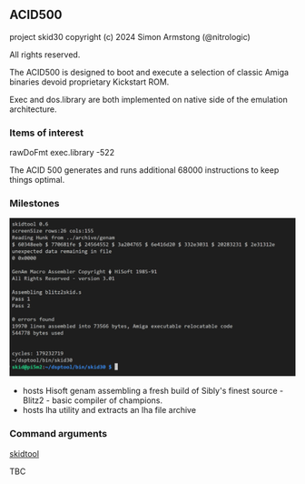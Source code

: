 ## ACID500

project skid30
copyright (c) 2024 Simon Armstong (@nitrologic)

All rights reserved.

The ACID500 is designed to boot and execute a selection of classic Amiga binaries devoid proprietary Kickstart ROM. 

Exec and dos.library are both implemented on native side of the emulation architecture.

### Items of interest

rawDoFmt exec.library -522

The ACID 500 generates and runs additional 68000 instructions to keep things optimal.

### Milestones

![ACID500 hosting genam assembler](media/genam3blitz2.png)

* hosts Hisoft genam assembling a fresh build of Sibly's finest source - Blitz2 - basic compiler of champions.
* hosts lha utility and extracts an lha file archive

### Command arguments

[skidtool](skidtool)

TBC